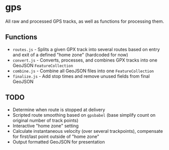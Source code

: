 # gps

All raw and processed GPS tracks, as well as functions for processing them.

## Functions

- `routes.js` - Splits a given GPX track into several routes based on entry and exit of a defined "home zone" (hardcoded for now)
- `convert.js` - Converts, processes, and combines GPX tracks into one GeoJSON `FeatureCollection`
- `combine.js` - Combine all GeoJSON files into one `FeatureCollection`
- `finalize.js` - Add stop times and remove unused fields from final GeoJSON

## TODO

- Determine when route is stopped at delivery
- Scripted route smoothing based on `gpsbabel` (base simplify count on original number of track points)
- Interactive "home zone" setting
- Calculate instantaneous velocity (over several trackpoints), compensate for first/last point outside of "home zone"
- Output formatted GeoJSON for presentation
